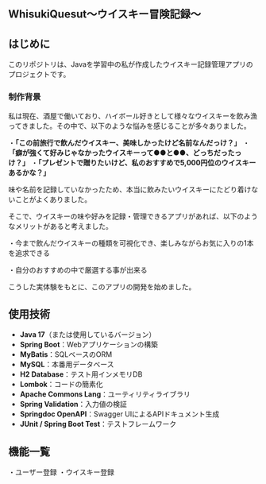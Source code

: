 ## WhisukiQuesut～ウイスキー冒険記録～
## はじめに
このリポジトリは、Javaを学習中の私が作成したウイスキー記録管理アプリのプロジェクトです。
### 制作背景
私は現在、酒屋で働いており、ハイボール好きとして様々なウイスキーを飲み漁ってきました。その中で、以下のような悩みを感じることが多々ありました。

・**「この前旅行で飲んだウイスキー、美味しかったけど名前なんだっけ？」**
・**「癖が強くて好みじゃなかったウイスキーって●●と●●、どっちだったっけ？」**
・**「プレゼントで贈りたいけど、私のおすすめで5,000円位のウイスキーあるかな？」**

味や名前を記録していなかったため、本当に飲みたいウイスキーにたどり着けないことがよくありました。

そこで、ウイスキーの味や好みを記録・管理できるアプリがあれば、以下のようなメリットがあると考えました。

・今まで飲んだウイスキーの種類を可視化でき、楽しみながらお気に入りの1本を追求できる

・自分のおすすめの中で厳選する事が出来る

こうした実体験をもとに、このアプリの開発を始めました。


## 使用技術
- **Java 17**（または使用しているバージョン）
- **Spring Boot**：Webアプリケーションの構築
- **MyBatis**：SQLベースのORM
- **MySQL**：本番用データベース
- **H2 Database**：テスト用インメモリDB
- **Lombok**：コードの簡素化
- **Apache Commons Lang**：ユーティリティライブラリ
- **Spring Validation**：入力値の検証
- **Springdoc OpenAPI**：Swagger UIによるAPIドキュメント生成
- **JUnit / Spring Boot Test**：テストフレームワーク


## 機能一覧
・ユーザー登録
・ウイスキー登録
